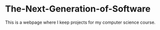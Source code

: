 # The-Next-Generation-of-Software
This is a webpage where I keep projects for my computer science course.
